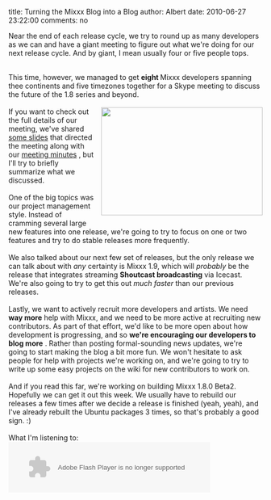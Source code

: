 title: Turning the Mixxx Blog into a Blog
author: Albert
date: 2010-06-27 23:22:00
comments: no

Near the end of each release cycle, we try to round up as many developers as we can and have a giant meeting to figure out what we're doing for our next release cycle. And by giant, I mean usually four or five people tops.<br />
<div><br />
</div>
<div>This time, however, we managed to get <b>eight </b>
Mixxx developers spanning thee continents and five timezones together for a Skype meeting to discuss the future of the 1.8 series and beyond. </div>
<div><br />
</div>
<div><a href="{% static '/static/images/news/IMAG0035.jpg' %}" imageanchor="1" style="clear: right; float: right; margin-bottom: 1em; margin-left: 1em;"><img border="0" height="214" src="{% static '/static/images/news/IMAG0035.jpg' %}" width="320" />
</a>
If you want to check out the full details of our meeting, we've shared <a href="http://docs.google.com/a/mixxx.org/present/view?id=dd557nj5_58cxns8zd5">some slides</a>
 that directed the meeting along with our <a href="https://github.com/mixxxdj/mixxx/wiki/6_27_2010_developer_meeting_minutes">meeting minutes</a>
, but I'll try to briefly summarize what we discussed.</div>
<div><br />
</div>
<div>One of the big topics was our project management style. Instead of cramming several large new features into one release, we're going to try to focus on one or two features and try to do stable releases more frequently. </div>
<div><br />
</div>
<div>We also talked about our next few set of releases, but the only release we can talk about with <i>any</i>
 certainty is Mixxx 1.9, which will <i>probably</i>
 be the release that integrates streaming <b>Shoutcast broadcasting</b>
 via Icecast. We're also going to try to get this out <i>much faster</i>
 than our previous releases.</div>
<div><br />
</div>
<div>Lastly, we want to actively recruit more developers and artists. We need <b>way more</b>
 help with Mixxx, and we need to be more active at recruiting new contributors. As part of that effort, we'd like to be more open about how development is progressing, and so <b>we're encouraging our developers to blog more</b>
. Rather than posting formal-sounding news updates, we're going to start making the blog a bit more fun. We won't hesitate to ask people for help with projects we're working on, and we're going to try to write up some easy projects on the wiki for new contributors to work on.</div>
<div><br />
</div>
<div>And if you read this far, we're working on building Mixxx 1.8.0 Beta2. Hopefully we can get it out this week. We usually have to rebuild our releases a few times after we decide a release is finished (yeah, yeah), and I've already rebuilt the Ubuntu packages 3 times, so that's probably a good sign.  :)</div>
<div><br />
</div>
<div>What I'm listening to:</div>
<object classid="clsid:D27CDB6E-AE6D-11cf-96B8-444553540000" width="400" height="100"><param name="movie" value="http://bandcamp.com/EmbeddedPlayer.swf/album=363614375/size=venti/bgcol=141414/linkcol=4285BB/"><param name="quality" value="high"><param name="allowScriptAccess" value="never"><param name="allowNetworking" value="always"><param name="wmode" value="transparent"><param name="bgcolor" value="#141414"><embed src="https://bandcamp.com/EmbeddedPlayer.swf/album=363614375/size=venti/bgcol=141414/linkcol=4285BB/" width="400" height="100" type="application/x-shockwave-flash" pluginspage="http://www.macromedia.com/go/getflashplayer" quality="high" allowscriptaccess="never" allownetworking="always" wmode="transparent" bgcolor="#141414"></embed>
<noembed></noembed>
</object>
